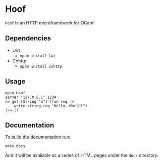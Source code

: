 Hoof
====

`hoof` is an HTTP microframework for OCaml

## Dependencies

- Lwt
    - `opam install lwt`
- Cohttp
    - `opam install cohttp`

## Usage

    open Hoof
    server "127.0.0.1" 1234
    >> get [String "a"] (fun req ->
        write_string req "Hello, World!")
    |>> ()

## Documentation

To build the documentation run:

    make docs

And it will be available as a series of HTML pages under the `doc/` directory.


